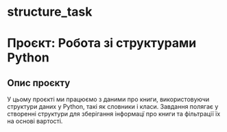 # structure_task
# Проєкт: Робота зі структурами Python

## Опис проєкту
У цьому проєкті ми працюємо з даними про книги, використовуючи структури даних у Python, такі як словники і класи. Завдання полягає у створенні структури для зберігання інформацї про книги та фільтрації їх на основі вартості.
